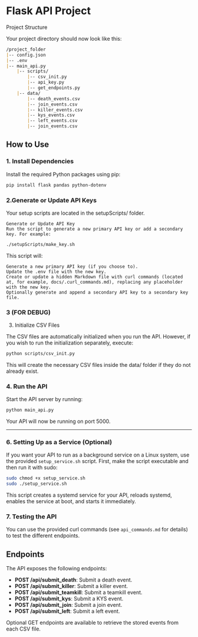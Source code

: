 # Flask API Project

Project Structure

Your project directory should now look like this:

```markdown
/project_folder 
|-- config.json 
|-- .env 
|-- main_api.py 
    |-- scripts/ 
        |-- csv_init.py 
        |-- api_key.py 
        |-- get_endpoints.py 
    |-- data/
        |-- death_events.csv 
        |-- join_events.csv 
        |-- killer_events.csv 
        |-- kys_events.csv 
        |-- left_events.csv 
        |-- join_events.csv
```


## How to Use

### 1. Install Dependencies

Install the required Python packages using pip:

```bash
pip install flask pandas python-dotenv
```

### 2.Generate or Update API Keys 

Your setup scripts are located in the setupScripts/ folder.

    Generate or Update API Key
    Run the script to generate a new primary API key or add a secondary key. For example:

```bash
./setupScripts/make_key.sh
```

This script will:

    Generate a new primary API key (if you choose to).
    Update the .env file with the new key.
    Create or update a hidden Markdown file with curl commands (located at, for example, docs/.curl_commands.md), replacing any placeholder with the new key.
    Optionally generate and append a secondary API key to a secondary key file.


### 3 (FOR DEBUG)
3. Initialize CSV Files

The CSV files are automatically initialized when you run the API. However, if you wish to run the initialization separately, execute:

```bash
python scripts/csv_init.py
```

This will create the necessary CSV files inside the data/ folder if they do not already exist.

### 4. Run the API

Start the API server by running:

```bash
python main_api.py
```

Your API will now be running on port 5000.

<hr>

### 6. Setting Up as a Service (Optional)

If you want your API to run as a background service on a Linux system, use the provided `setup_service.sh` script. First, make the script executable and then run it with sudo:

```bash
sudo chmod +x setup_service.sh
sudo ./setup_service.sh
```

This script creates a systemd service for your API, reloads systemd, enables the service at boot, and starts it immediately.

### 7. Testing the API

You can use the provided curl commands (see `api_commands.md` for details) to test the different endpoints.

## Endpoints

The API exposes the following endpoints:

- **POST /api/submit_death**: Submit a death event.
- **POST /api/submit_killer**: Submit a killer event.
- **POST /api/submit_teamkill**: Submit a teamkill event.
- **POST /api/submit_kys**: Submit a KYS event.
- **POST /api/submit_join**: Submit a join event.
- **POST /api/submit_left**: Submit a left event.

Optional GET endpoints are available to retrieve the stored events from each CSV file.
